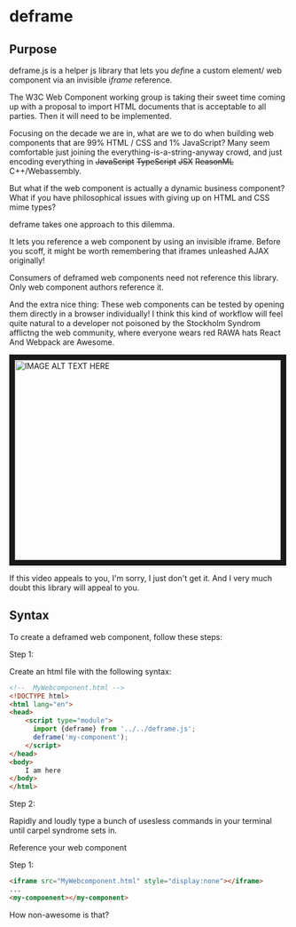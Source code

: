 # deframe

## Purpose

deframe.js is a helper js library that lets you *def*ine a custom element/ web component via an invisible  i*frame* reference.

The W3C Web Component working group is taking their sweet time coming up with a proposal to import HTML documents that is acceptable to all parties.  Then it will need to be implemented.  

Focusing on the decade we are in, what are we to do when building web components that are 99% HTML / CSS and 1% JavaScript?  Many seem comfortable just joining the everything-is-a-string-anyway crowd, and just encoding everything in ~~JavaScript~~ ~~TypeScript~~ ~~JSX~~ ~~ReasonML~~ C++/Webassembly.

But what if the web component is actually a dynamic business component?  What if you have philosophical issues with giving up on HTML and CSS mime types?

deframe takes one approach to this dilemma.

It lets you reference a web component by using an invisible iframe.  Before you scoff, it might be worth remembering that iframes unleashed AJAX originally!

Consumers of deframed web components need not reference this library.  Only web component authors reference it. 

And the extra nice thing:  These web components can be tested by opening them directly in a browser individually!  I think this kind of workflow will feel quite natural to a developer not poisoned by the Stockholm Syndrom afflictng the web community, where everyone wears red RAWA hats React And Webpack are Awesome.  

<a href="http://www.youtube.com/watch?feature=player_embedded&v=JC3jlCrsYYI
" target="_blank"><img src="http://img.youtube.com/vi/JC3jlCrsYYI/0.jpg" 
alt="IMAGE ALT TEXT HERE" width="480" height="360" border="10" /></a>



If this video appeals to you, I'm sorry, I just don't get it.  And I very much doubt this library will appeal to you.  


## Syntax

To create a deframed web component, follow these steps:

Step 1:

Create an html file with the following syntax:

```html
<!--  MyWebcomponent.html -->
<!DOCTYPE html>
<html lang="en">
<head>
    <script type="module">
      import {deframe} from '../../deframe.js';
      deframe('my-component');
    </script>
</head>
<body>
    I am here
</body>
</html>
```

Step 2:

Rapidly and loudly type a bunch of usesless commands in your terminal until carpel syndrome sets in.

Reference your web component

Step 1:


```html
<iframe src="MyWebcomponent.html" style="display:none"></iframe>
...
<my-compoenent></my-component>
```

How non-awesome is that?

